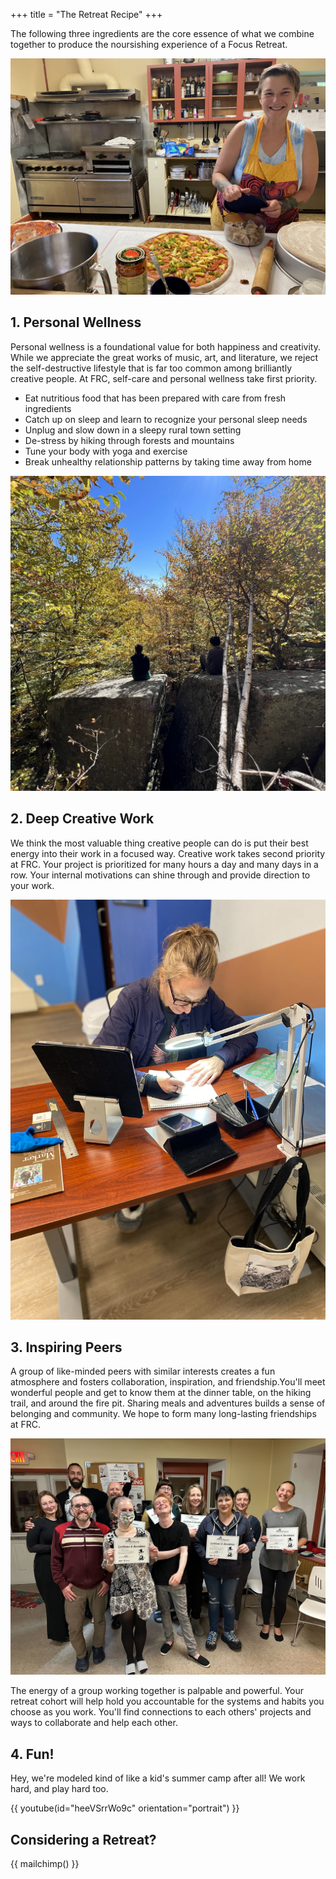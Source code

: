 +++
title = "The Retreat Recipe"
+++

The following three ingredients are the core essence of what we combine together to produce the noursishing experience of a Focus Retreat.

![Stella preparing home made pizzas on pizza night](recipe.jpg)

## 1. Personal Wellness

Personal wellness is a foundational value for both happiness and creativity. While we appreciate the great works of music, art, and literature, we reject the self-destructive lifestyle that is far too common among brilliantly creative people. At FRC, self-care and personal wellness take first priority.

* Eat nutritious food that has been prepared with care from fresh ingredients
* Catch up on sleep and learn to recognize your personal sleep needs
* Unplug and slow down in a sleepy rural town setting
* De-stress by hiking through forests and mountains
* Tune your body with yoga and exercise
* Break unhealthy relationship patterns by taking time away from home

![2 guests sitting on a rock outcropping during an autumn hike](hike.jpg)

## 2. Deep Creative Work

We think the most valuable thing creative people can do is put their best energy into their work in a focused way. Creative work takes second priority at FRC. Your project is prioritized for many hours a day and many days in a row. Your internal motivations can shine through and provide direction to your work.

![Guest working on illustrations](chloe-desk.jpg)

## 3. Inspiring Peers

A group of like-minded peers with similar interests creates a fun atmosphere and fosters collaboration, inspiration, and friendship.You'll meet wonderful people and get to know them at the dinner table, on the hiking trail, and around the fire pit. Sharing meals and adventures builds a sense of belonging and community. We hope to form many long-lasting friendships at FRC.

![FRC Cohort on the front steps](inktober-cohort.jpg)

The energy of a group working together is palpable and powerful. Your retreat cohort will help hold you accountable for the systems and habits you choose as you work. You'll find connections to each others' projects and ways to collaborate and help each other.

## 4. Fun!

Hey, we're modeled kind of like a kid's summer camp after all! We work hard, and play hard too.

{{ youtube(id="heeVSrrWo9c" orientation="portrait") }}

## Considering a Retreat?

{{ mailchimp() }}
